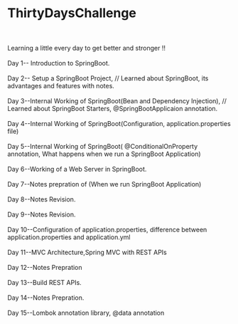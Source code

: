 # ThirtyDaysChallenge
<br>
<br>
Learning a little every day to get better and stronger !!
<br>
<br>
Day 1-- Introduction to SpringBoot.
<br>
<br>
Day 2-- Setup a SpringBoot Project, // Learned about SpringBoot, its advantages and features with notes.
<br>
<br>
Day 3--Internal Working of SpringBoot(Bean and Dependency Injection), // Learned about SpringBoot Starters, @SpringBootApplicaion annotation. 
<br>
<br>
Day 4--Internal Working of SpringBoot(Configuration, application.properties file)
<br>
<br>
Day 5--Internal Working of SpringBoot( @ConditionalOnProperty annotation, What happens when we run a SpringBoot Application)
<br>
<br>
Day 6--Working of a Web Server in SpringBoot.
<br>
<br>
Day 7--Notes prepration of (When we run SpringBoot Application)
<br>
<br>
Day 8--Notes Revision.
<br>
<br>
Day 9--Notes Revision.
<br>
<br>
Day 10--Configuration of application.properties, difference between application.properties and application.yml
<br>
<br>
Day 11--MVC Architecture,Spring MVC with REST APIs
<br>
<br>
Day 12--Notes Prepration
<br>
<br>
Day 13--Build REST APIs.
<br>
<br>
Day 14--Notes Prepration.
<br>
<br>
Day 15--Lombok annotation library, @data annotation


